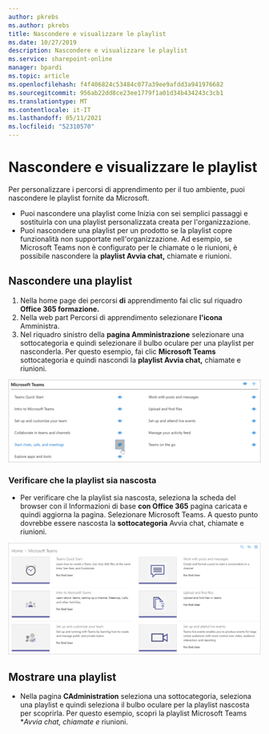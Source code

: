 ```yaml
---
author: pkrebs
ms.author: pkrebs
title: Nascondere e visualizzare le playlist
ms.date: 10/27/2019
description: Nascondere e visualizzare le playlist
ms.service: sharepoint-online
manager: bpardi
ms.topic: article
ms.openlocfilehash: f4f406824c53484c077a39ee9afdd3a941976682
ms.sourcegitcommit: 956ab22dd8ce23ee1779f1a01d34b434243c3cb1
ms.translationtype: MT
ms.contentlocale: it-IT
ms.lasthandoff: 05/11/2021
ms.locfileid: "52310570"
---
```

# <a name="hide-and-show-playlists"></a>Nascondere e visualizzare le playlist

Per personalizzare i percorsi di apprendimento per il tuo ambiente, puoi nascondere le playlist fornite da Microsoft. 

- Puoi nascondere una playlist come Inizia con sei semplici passaggi e sostituirla con una playlist personalizzata creata per l'organizzazione.
- Puoi nascondere una playlist per un prodotto se la playlist copre funzionalità non supportate nell'organizzazione. Ad esempio, se Microsoft Teams non è configurato per le chiamate o le riunioni, è possibile nascondere la **playlist Avvia chat,** chiamate e riunioni. 

## <a name="hide-a-playlist"></a>Nascondere una playlist

1. Nella home page dei percorsi **di** apprendimento fai clic sul riquadro **Office 365 formazione.**
2. Nella web part Percorsi di apprendimento selezionare **l'icona** Amministra. 
3. Nel riquadro sinistro della **pagina Amministrazione** selezionare una sottocategoria e quindi selezionare il bulbo oculare per una playlist per nasconderla. Per questo esempio, fai clic **Microsoft Teams** sottocategoria e quindi nascondi la **playlist Avvia chat,** chiamate e riunioni.  

![La finestra di esempio mostra l'icona selezionata per nascondere un elenco laylist.](media/cg-hideplaylist.png)

### <a name="verify-the-playlist-is-hidden"></a>Verificare che la playlist sia nascosta
- Per verificare che la playlist sia nascosta, seleziona la scheda del browser con il Informazioni di base **con Office 365** pagina caricata e quindi aggiorna la pagina. Selezionare Microsoft Teams. A questo punto dovrebbe essere nascosta la **sottocategoria** Avvia chat, chiamate e riunioni. 

![La finestra di esempio mostra che una sottocategoria della playlist non viene più visualizzata.](media/cg-hideplaylistrefresh.png)

## <a name="unhide-a-playlist"></a>Mostrare una playlist

- Nella pagina **CAdministration** seleziona una sottocategoria, seleziona una playlist e quindi seleziona il bulbo oculare per la playlist nascosta per scoprirla. Per questo esempio, scopri la playlist Microsoft Teams **_Avvia chat, chiamate e_* riunioni.   

